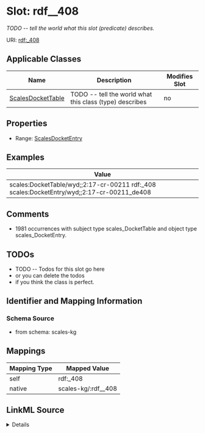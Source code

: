 

# Slot: rdf__408


_TODO -- tell the world what this slot (predicate) describes._





URI: [rdf:_408](http://www.w3.org/1999/02/22-rdf-syntax-ns#_408)



<!-- no inheritance hierarchy -->





## Applicable Classes

| Name | Description | Modifies Slot |
| --- | --- | --- |
| [ScalesDocketTable](../classes/ScalesDocketTable.md) | TODO -- tell the world what this class (type) describes |  no  |







## Properties

* Range: [ScalesDocketEntry](../classes/ScalesDocketEntry.md)






## Examples

| Value |
| --- |
| scales:DocketTable/wyd;;2:17-cr-00211 rdf:_408 scales:DocketEntry/wyd;;2:17-cr-00211_de408 |

## Comments

* 1981 occurrences with subject type scales_DocketTable and object type scales_DocketEntry.

## TODOs

* TODO -- Todos for this slot go here
* or you can delete the todos
* if you think the class is perfect.

## Identifier and Mapping Information







### Schema Source


* from schema: scales-kg




## Mappings

| Mapping Type | Mapped Value |
| ---  | ---  |
| self | rdf:_408 |
| native | scales-kg/:rdf__408 |




## LinkML Source

<details>
```yaml
name: rdf__408
description: TODO -- tell the world what this slot (predicate) describes.
todos:
- TODO -- Todos for this slot go here
- or you can delete the todos
- if you think the class is perfect.
comments:
- 1981 occurrences with subject type scales_DocketTable and object type scales_DocketEntry.
examples:
- value: scales:DocketTable/wyd;;2:17-cr-00211 rdf:_408 scales:DocketEntry/wyd;;2:17-cr-00211_de408
from_schema: scales-kg
rank: 1000
slot_uri: rdf:_408
alias: rdf__408
domain_of:
- scales_DocketTable
range: scales_DocketEntry

```
</details>